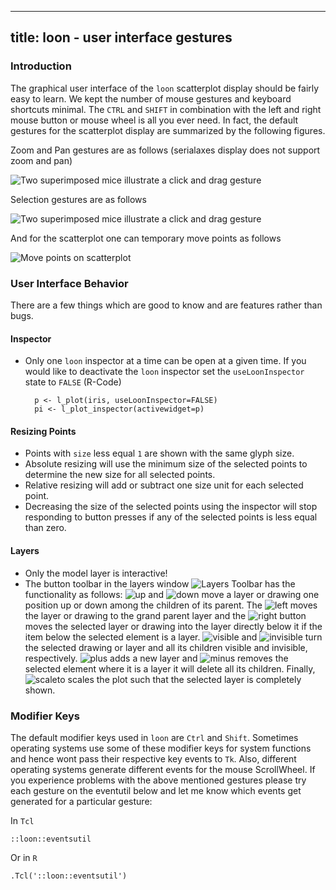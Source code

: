 <script>
document.getElementById("ui").className += " selected";
</script>

---
title: loon - user interface gestures
---

### Introduction

The graphical user interface of the `loon` scatterplot display should
be fairly easy to learn. We kept the number of mouse gestures and
keyboard shortcuts minimal. The `CTRL` and `SHIFT` in combination with
the left and right mouse button or mouse wheel is all you ever
need. In fact, the default gestures for the scatterplot display are
summarized by the following figures.

Zoom and Pan gestures are as follows (serialaxes display does not
support zoom and pan)

![Two superimposed mice illustrate a click and drag gesture](images/gestures_zoom_pan.png "Interaction Gestures: Zoom and Pan")

Selection gestures are as follows

![Two superimposed mice illustrate a click and drag gesture](images/gestures_select.png "Interaction Gestures: Selection")

And for the scatterplot one can temporary move points as follows

![Move points on scatterplot](images/gestures_move.png "Move points on scatterplot")


### User Interface Behavior

There are a few things which are good to know and are features rather
than bugs.


#### Inspector

* Only one `loon` inspector at a time can be open at a given time. If
  you would like to deactivate the `loon` inspector set the
  `useLoonInspector` state to `FALSE` (R-Code)

		p <- l_plot(iris, useLoonInspector=FALSE)
		pi <- l_plot_inspector(activewidget=p)


#### Resizing Points

* Points with `size` less equal `1` are shown with the same glyph
  size.
* Absolute resizing will use the minimum size of the selected points
  to determine the new size for all selected points.
* Relative resizing will add or subtract one size unit for each
  selected point.
* Decreasing the size of the selected points using the inspector will
  stop responding to button presses if any of the selected points is
  less equal than zero.

#### Layers

* Only the model layer is interactive!
* The button toolbar in the layers window
![Layers Toolbar](images/layers_buttons.png) has the functionality as
follows: ![up](images/icons/up.png) and ![down](images/icons/down.png)
move a layer or drawing one position up or down among the children of
its parent. The ![left](images/icons/left.png) moves the layer or
drawing to the grand parent layer and the
![right](images/icons/right.png) button moves the selected layer or
drawing into the layer directly below it if the item below the
selected element is a layer. ![visible](images/icons/visible.png) and
![invisible](images/icons/visible.png) turn the selected drawing or
layer and all its children visible and invisible,
respectively. ![plus](images/icons/plus.png) adds a new layer and
![minus](images/icons/minus.png) removes the selected element where it
is a layer it will delete all its children. Finally,
![scaleto](images/icons/scaleto.png) scales the plot such that the
selected layer is completely shown. 

### Modifier Keys

The default modifier keys used in `loon` are `Ctrl` and
`Shift`. Sometimes operating systems use some of these modifier keys
for system functions and hence wont pass their respective key events
to `Tk`. Also, different operating systems generate different events
for the mouse ScrollWheel. If you experience problems with the above
mentioned gestures please try each gesture on the eventutil below and
let me know which events get generated for a particular gesture:

In `Tcl`

~~~
::loon::eventsutil
~~~

Or in `R`

~~~
.Tcl('::loon::eventsutil')
~~~


<!-- In Ubuntu you might have to
[change the default `Alt-drag` gesture behaviour](unity_disable_alt_drag.html). However
we were not successful so far. -->



